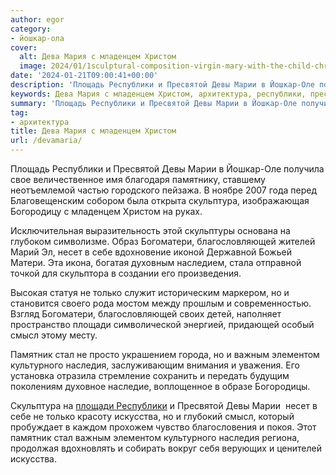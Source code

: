 ```yaml
---
author: egor
category:
- йошкар-ола
cover:
  alt: Дева Мария с младенцем Христом
  image: 2024/01/1sculptural-composition-virgin-mary-with-the-child-christ.jpg
date: '2024-01-21T09:00:41+00:00'
description: 'Площадь Республики и Пресвятой Девы Марии в Йошкар-Оле получила свое величественное имя благодаря памятнику, ставшему неотъемлемой частью городского...'
keywords: Дева Мария с младенцем Христом, архитектура, республики, пресвятой, девы, марии, скульптура, богоматери, благословляющей, несет, только, площади, смысл, памятник, стал, важным, элементом
summary: 'Площадь Республики и Пресвятой Девы Марии в Йошкар-Оле получила свое величественное имя благодаря памятнику, ставшему неотъемлемой частью городского...'
tag:
- архитектура
title: Дева Мария с младенцем Христом
url: /devamaria/
---
```


Площадь Республики и Пресвятой Девы Марии в Йошкар-Оле получила свое величественное имя благодаря памятнику, ставшему неотъемлемой частью городского пейзажа. В ноябре 2007 года перед Благовещенским собором была открыта скульптура, изображающая Богородицу с младенцем Христом на руках.

Исключительная выразительность этой скульптуры основана на глубоком символизме. Образ Богоматери, благословляющей жителей Марий Эл, несет в себе вдохновение иконой Державной Божьей Матери. Эта икона, богатая духовным наследием, стала отправной точкой для скульптора в создании его произведения.

Высокая статуя не только служит историческим маркером, но и становится своего рода мостом между прошлым и современностью. Взгляд Богоматери, благословляющей своих детей, наполняет пространство площади символической энергией, придающей особый смысл этому месту.

Памятник стал не просто украшением города, но и важным элементом культурного наследия, заслуживающим внимания и уважения. Его установка отразила стремление сохранить и передать будущим поколениям духовное наследие, воплощенное в образе Богородицы.

Скульптура на [площади Республики](/blagoveshhenskij-sobor/) и Пресвятой Девы Марии  несет в себе не только красоту искусства, но и глубокий смысл, который пробуждает в каждом прохожем чувство благословения и покоя. Этот памятник стал важным элементом культурного наследия региона, продолжая вдохновлять и собирать вокруг себя верующих и ценителей искусства.